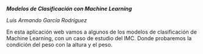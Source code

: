 ﻿***Modelos de Clasificación con Machine Learning***

*Luis Armando García Rodríguez*

En esta aplicación web vamos a algunos de los modelos de clasificación de Machine Learning, con un caso de estudio del IMC. Donde probaremos la condición del peso con la altura y el peso.
